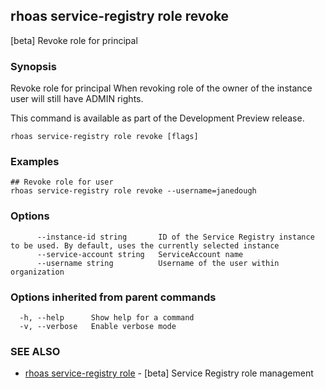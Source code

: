## rhoas service-registry role revoke

[beta] Revoke role for principal

### Synopsis

Revoke role for principal
When revoking role of the owner of the instance user will still have ADMIN rights.

This command is available as part of the Development Preview release.


```
rhoas service-registry role revoke [flags]
```

### Examples

```
## Revoke role for user
rhoas service-registry role revoke --username=janedough

```

### Options

```
      --instance-id string       ID of the Service Registry instance to be used. By default, uses the currently selected instance
      --service-account string   ServiceAccount name
      --username string          Username of the user within organization
```

### Options inherited from parent commands

```
  -h, --help      Show help for a command
  -v, --verbose   Enable verbose mode
```

### SEE ALSO

* [rhoas service-registry role](rhoas_service-registry_role.md)	 - [beta] Service Registry role management

